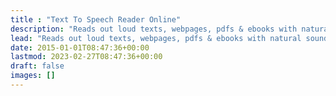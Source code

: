 ```yaml
---
title : "Text To Speech Reader Online"
description: "Reads out loud texts, webpages, pdfs & ebooks with natural sounding voices. No sign in required. Set your text and click play."
lead: "Reads out loud texts, webpages, pdfs & ebooks with natural sounding voices. No sign in required. Simply type or paste your text, url or file and click play to listen."
date: 2015-01-01T08:47:36+00:00
lastmod: 2023-02-27T08:47:36+00:00
draft: false
images: []
---
```

